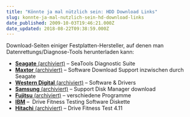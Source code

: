 ```yaml
---
title: "Könnte ja mal nützlich sein: HDD Download Links"
slug: konnte-ja-mal-nutzlich-sein-hd-download-links
date_published: 2009-10-03T19:46:21.000Z
date_updated: 2018-08-22T09:38:59.000Z
---
```


Download-Seiten einiger Festplatten-Hersteller, auf denen man Datenrettungs/Diagnose-Tools herunterladen kann:

- [**Seagate** (archiviert)](http://web.archive.org/web/20091014050717/http://www.seagate.com/www/en-us/support/downloads/seatools) – SeaTools Diagnostic Suite
- [**Maxtor** (archiviert)](http://web.archive.org/web/20091014045506/http://www.seagate.com/maxtor/) – Software Download Support inzwischen durch Seagate
- [**Western Digital** (archiviert)](http://web.archive.org/web/20080602083524/http://support.wdc.com:80/download/index.asp?) – Software & Drivers
- [**Samsung** (archiviert)](http://web.archive.org/web/20100209113317/http://www.samsung.com:80/global/business/hdd/support/utilities/Support_DiskManager.html) – Support Disk Manager download
- [**Fujitsu** (archiviert)](http://web.archive.org/web/20090905000948/http://www.fel.fujitsu.com:80/home/drivers.asp?L=en) – verschiedene Programme
- [**IBM**](http://www.ibm.com/products/finder/us/finders?pg=ddfinder) –  Drive Fitness Testing Software Diskette
- [**Hitachi** (archiviert)](http://web.archive.org/web/20070526095752/http://www.hitachigst.com:80/hdd/support/download.htm?linkto=QL) – Drive Fitness Test 4.11
